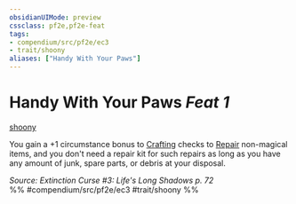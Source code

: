 ```yaml
---
obsidianUIMode: preview
cssclass: pf2e,pf2e-feat
tags:
- compendium/src/pf2e/ec3
- trait/shoony
aliases: ["Handy With Your Paws"]
---
```

# Handy With Your Paws  *Feat 1*  
[shoony](../../rules/traits/shoony-ec3.md)  


You gain a +1 circumstance bonus to [Crafting](../skills.md#Crafting) checks to [Repair](../../rules/actions/repair.md) non-magical items, and you don't need a repair kit for such repairs as long as you have any amount of junk, spare parts, or debris at your disposal.

*Source: Extinction Curse #3: Life's Long Shadows p. 72*  
%% #compendium/src/pf2e/ec3 #trait/shoony %%